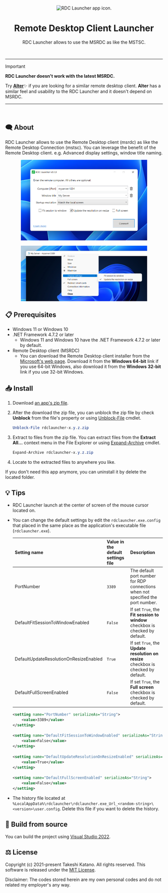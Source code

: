 <br />

<p align="center"><img src="./media/rdclauncher.png" width="10%" alt="RDC Launcher app icon."></p>

<h1 align="center">Remote Desktop Client Launcher</h1>
<p align="center">RDC Launcher allows to use the MSRDC as like the MSTSC.</p>

<br />
<hr>

> [!IMPORTANT]
> **RDC Launcher doesn't work with the latest MSRDC.**
> 
> Try <a href="https://github.com/tksh164/alter-rdp-client">**Alter**</a>✨ if you are looking for a similar remote desktop client. **Alter** has a similar feel and usability to the RDC Launcher and it doesn't depend on MSRDC.

<hr>
<br />

## 🗨 About

RDC Launcher allows to use the Remote Desktop client (msrdc) as like the Remote Desktop Connection (mstsc). You can leverage the benefit of the Remote Desktop client. e.g. Advanced display settings, window title naming.

<p align="center"><img src="./media/screenshot03.png" width="80%" alt="Screenshot of the app."></p>
<p align="center"><img src="./media/screenshot04.png" width="80%" align="center" alt="Screenshot of the advanced display settings in the Remote Desktop client."></p>

## 📋 Prerequisites

- Windows 11 or Windows 10
- .NET Framework 4.7.2 or later
  - Windows 11 and Windows 10 have the .NET Framework 4.7.2 or later by default.
- Remote Desktop client (MSRDC)
  - You can download the Remote Desktop client installer from the [Microsoft's web page](https://docs.microsoft.com/en-us/windows-server/remote/remote-desktop-services/clients/windowsdesktop). Download it from the **Windows 64-bit** link if you use 64-bit Windows, also download it from the **Windows 32-bit** link if you use 32-bit Windows.

## 📥 Install

1. Download [an app's zip file](https://github.com/tksh164/rdclauncher/releases/latest).

2. After the download the zip file, you can unblock the zip file by check **Unblock** from the file's property or using [Unblock-File](https://docs.microsoft.com/en-us/powershell/module/microsoft.powershell.utility/unblock-file) cmdlet.
    
    ```powershell
    Unblock-File rdclauncher-x.y.z.zip
    ```
    
3. Extract to files from the zip file. You can extract files from the **Extract All...** context menu in the File Explorer or using [Expand-Archive](https://docs.microsoft.com/en-us/powershell/module/microsoft.powershell.archive/expand-archive) cmdlet.

    ```powershell
    Expand-Archive rdclauncher-x.y.z.zip
    ```

4. Locate to the extracted files to anywhere you like.

If you don't need this app anymore, you can uninstall it by delete the located folder.

## 💡 Tips

- RDC Launcher launch at the center of screen of the mouse cursor located on.
- You can change the default settings by edit the `rdclauncher.exe.config` that placed in the same place as the application's executable file (`rdclauncher.exe`).

  | Setting name | Value in the default settings file | Description |
  | ---- | ---- | ---- |
  | PortNumber | `3389` | The default port number for RDP connections when not specified the port number. |
  | DefaultFitSessionToWindowEnabled | `False` | If set `True`, the **Fit session to window** checkbox is checked by default. |
  | DefaultUpdateResolutionOnResizeEnabled | `True` | If set `True`, the **Update resolution on resize** checkbox is checked by default. |
  | DefaultFullScreenEnabled | `False` | If set `True`, the **Full screen** checkbox is checked by default. |

  ```xml
  <setting name="PortNumber" serializeAs="String">
      <value>3389</value>
  </setting>

  <setting name="DefaultFitSessionToWindowEnabled" serializeAs="String">
      <value>False</value>
  </setting>

  <setting name="DefaultUpdateResolutionOnResizeEnabled" serializeAs="String">
      <value>True</value>
  </setting>
  
  <setting name="DefaultFullScreenEnabled" serializeAs="String">
      <value>False</value>
  </setting>
  ```

- The history file located at `%LocalAppData%\rdclauncher\rdclauncher.exe_Url_<random-string>\<version>\user.config`. Delete this file if you want to delete the history.

## 🔨 Build from source

You can build the project using [Visual Studio 2022](https://visualstudio.microsoft.com/).

## ⚖ License

Copyright (c) 2021-present Takeshi Katano. All rights reserved. This software is released under the [MIT License](https://github.com/tksh164/rdclauncher/blob/master/LICENSE).

Disclaimer: The codes stored herein are my own personal codes and do not related my employer's any way.
